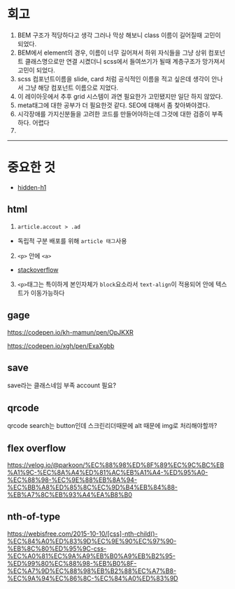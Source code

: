 # 회고

1. BEM 구조가 적당하다고 생각 그러나 막상 해보니 class 이름이 길어질때 고민이 되었다.
2. BEM에서 element의 경우, 이름이 너무 길어져서 하위 자식들을 그냥 상위 컴포넌트 클래스명으로만 연결 시켰더니 scss에서 들여쓰기가 될때 계층구조가 망가져서 고민이 되었다.
3. scss 컴포넌트이름을 slide, card 처럼 공식적인 이름을 적고 싶은데 생각이 안나서 그냥 해당 컴포넌트 이름으로 지었다.
4. 이 레이아웃에서 추후 grid 시스템이 과연 필요한가 고민됐지만 일단 하지 않았다.
5. meta태그에 대한 공부가 더 필요한것 같다. SEO에 대해서 좀 찾아봐야겠다.
6. 시각장애를 가지신분들을 고려한 코드를 만들어야하는데 그것에 대한 검증이 부족하다. 어렵다
7. 

---

# 중요한 것

- [hidden-h1](https://wdn.unl.edu/page-title-h1-best-practices)

## html

1. `article.accout > .ad`

- 독립적 구분 배포를 위해 `article 태그`사용

2. `<p>` 안에 `<a>`

- [stackoverflow](https://stackoverflow.com/questions/6101711/html-what-is-the-correct-order-of-a-and-p-tags)

3. `<p>`태그는 특이하게 본인자체가 `block`요소라서 `text-align`이 적용되어 안에 텍스트가 이동가능하다

## gage

https://codepen.io/kh-mamun/pen/OpJKXR

https://codepen.io/xgh/pen/ExaXgbb

## save

save라는 클래스네임 부족 account 필요?

## qrcode

qrcode search는 button인데 스크린리더때문에 alt 때문에 img로 처리해야할까?

## flex overflow

https://velog.io/@parkoon/%EC%88%98%ED%8F%89%EC%9C%BC%EB%A1%9C-%EC%8A%A4%ED%81%AC%EB%A1%A4-%ED%95%A0-%EC%88%98-%EC%9E%88%EB%8A%94-%EC%BB%A8%ED%85%8C%EC%9D%B4%EB%84%88-%EB%A7%8C%EB%93%A4%EA%B8%B0

## nth-of-type

https://webisfree.com/2015-10-10/[css]-nth-child()-%EC%84%A0%ED%83%9D%EC%9E%90%EC%97%90-%EB%8C%80%ED%95%9C-css-%EC%A0%81%EC%9A%A9%EB%B0%A9%EB%B2%95-%ED%99%80%EC%88%98-%EB%B0%8F-%EC%A7%9D%EC%88%98%EB%B2%88%EC%A7%B8-%EC%9A%94%EC%86%8C-%EC%84%A0%ED%83%9D
